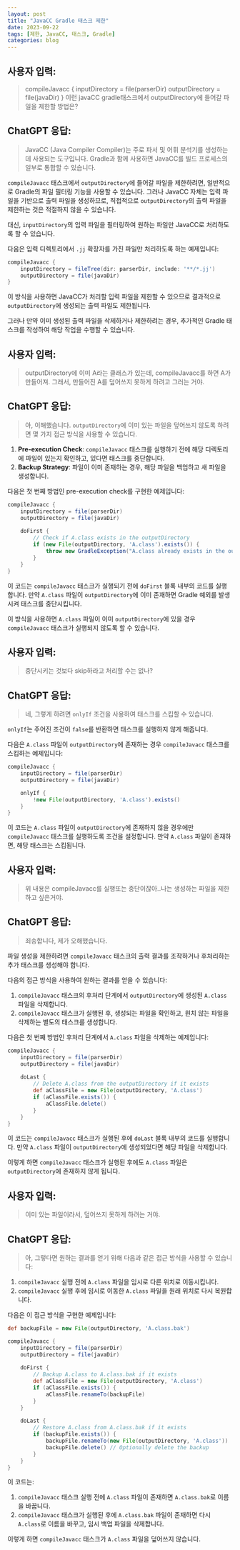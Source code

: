 ```yaml
---
layout: post
title: "JavaCC Gradle 태스크 제한"
date: 2023-09-22
tags: [제한, JavaCC, 태스크, Gradle]
categories: blog
---
```


## 사용자 입력:
> compileJavacc {
    inputDirectory = file(parserDir)
    outputDirectory = file(javaDir) } 이런 javaCC gradle태스크에서 outputDirectory에 들어갈 파일을 제한할 방법은?

## ChatGPT 응답:
> JavaCC (Java Compiler Compiler)는 주로 파서 및 어휘 분석기를 생성하는 데 사용되는 도구입니다. Gradle과 함께 사용하면 JavaCC를 빌드 프로세스의 일부로 통합할 수 있습니다.

`compileJavacc` 태스크에서 `outputDirectory`에 들어갈 파일을 제한하려면, 일반적으로 Gradle의 파일 필터링 기능을 사용할 수 있습니다. 그러나 JavaCC 자체는 입력 파일을 기반으로 출력 파일을 생성하므로, 직접적으로 `outputDirectory`의 출력 파일을 제한하는 것은 적절하지 않을 수 있습니다.

대신, `inputDirectory`의 입력 파일을 필터링하여 원하는 파일만 JavaCC로 처리하도록 할 수 있습니다.

다음은 입력 디렉토리에서 `.jj` 확장자를 가진 파일만 처리하도록 하는 예제입니다:

```groovy
compileJavacc {
    inputDirectory = fileTree(dir: parserDir, include: '**/*.jj')
    outputDirectory = file(javaDir)
}
```

이 방식을 사용하면 JavaCC가 처리할 입력 파일을 제한할 수 있으므로 결과적으로 `outputDirectory`에 생성되는 출력 파일도 제한됩니다.

그러나 만약 이미 생성된 출력 파일을 삭제하거나 제한하려는 경우, 추가적인 Gradle 태스크를 작성하여 해당 작업을 수행할 수 있습니다.

## 사용자 입력:
> outputDirectory에 이미 A라는 클래스가 있는데, compileJavacc를 하면 A가 만들어져. 그래서, 만들어진 A를 덮어쓰지 못하게 하려고 그러는 거야.

## ChatGPT 응답:
> 아, 이해했습니다. `outputDirectory`에 이미 있는 파일을 덮어쓰지 않도록 하려면 몇 가지 접근 방식을 사용할 수 있습니다.

1. **Pre-execution Check**: `compileJavacc` 태스크를 실행하기 전에 해당 디렉토리에 파일이 있는지 확인하고, 있다면 태스크를 중단합니다.
2. **Backup Strategy**: 파일이 이미 존재하는 경우, 해당 파일을 백업하고 새 파일을 생성합니다.

다음은 첫 번째 방법인 pre-execution check를 구현한 예제입니다:

```groovy
compileJavacc {
    inputDirectory = file(parserDir)
    outputDirectory = file(javaDir)
    
    doFirst {
        // Check if A.class exists in the outputDirectory
        if (new File(outputDirectory, 'A.class').exists()) {
            throw new GradleException("A.class already exists in the output directory. Aborting task.")
        }
    }
}
```

이 코드는 `compileJavacc` 태스크가 실행되기 전에 `doFirst` 블록 내부의 코드를 실행합니다. 만약 `A.class` 파일이 `outputDirectory`에 이미 존재하면 Gradle 예외를 발생시켜 태스크를 중단시킵니다.

이 방식을 사용하면 `A.class` 파일이 이미 `outputDirectory`에 있을 경우 `compileJavacc` 태스크가 실행되지 않도록 할 수 있습니다.

## 사용자 입력:
> 중단시키는 것보다 skip하라고 처리할 수는 없나?

## ChatGPT 응답:
> 네, 그렇게 하려면 `onlyIf` 조건을 사용하여 태스크를 스킵할 수 있습니다. 

`onlyIf`는 주어진 조건이 `false`를 반환하면 태스크를 실행하지 않게 해줍니다.

다음은 `A.class` 파일이 `outputDirectory`에 존재하는 경우 `compileJavacc` 태스크를 스킵하는 예제입니다:

```groovy
compileJavacc {
    inputDirectory = file(parserDir)
    outputDirectory = file(javaDir)

    onlyIf {
        !new File(outputDirectory, 'A.class').exists()
    }
}
```

이 코드는 `A.class` 파일이 `outputDirectory`에 존재하지 않을 경우에만 `compileJavacc` 태스크를 실행하도록 조건을 설정합니다. 만약 `A.class` 파일이 존재하면, 해당 태스크는 스킵됩니다.

## 사용자 입력:
> 위 내용은 compileJavacc를 실행또는 중단이잖아..나는 생성하는 파일을 제한하고 싶은거야.

## ChatGPT 응답:
> 죄송합니다, 제가 오해했습니다.

파일 생성을 제한하려면 `compileJavacc` 태스크의 출력 결과를 조작하거나 후처리하는 추가 태스크를 생성해야 합니다.

다음의 접근 방식을 사용하여 원하는 결과를 얻을 수 있습니다:

1. `compileJavacc` 태스크의 후처리 단계에서 `outputDirectory`에 생성된 `A.class` 파일을 삭제합니다.
2. `compileJavacc` 태스크가 실행된 후, 생성되는 파일을 확인하고, 원치 않는 파일을 삭제하는 별도의 태스크를 생성합니다.

다음은 첫 번째 방법인 후처리 단계에서 `A.class` 파일을 삭제하는 예제입니다:

```groovy
compileJavacc {
    inputDirectory = file(parserDir)
    outputDirectory = file(javaDir)
    
    doLast {
        // Delete A.class from the outputDirectory if it exists
        def aClassFile = new File(outputDirectory, 'A.class')
        if (aClassFile.exists()) {
            aClassFile.delete()
        }
    }
}
```

이 코드는 `compileJavacc` 태스크가 실행된 후에 `doLast` 블록 내부의 코드를 실행합니다. 만약 `A.class` 파일이 `outputDirectory`에 생성되었다면 해당 파일을 삭제합니다. 

이렇게 하면 `compileJavacc` 태스크가 실행된 후에도 `A.class` 파일은 `outputDirectory`에 존재하지 않게 됩니다.

## 사용자 입력:
> 이미 있는 파일이라서, 덮어쓰지 못하게 하려는 거야.

## ChatGPT 응답:
> 아, 그렇다면 원하는 결과를 얻기 위해 다음과 같은 접근 방식을 사용할 수 있습니다:

1. `compileJavacc` 실행 전에 `A.class` 파일을 임시로 다른 위치로 이동시킵니다.
2. `compileJavacc` 실행 후에 임시로 이동한 `A.class` 파일을 원래 위치로 다시 복원합니다.

다음은 이 접근 방식을 구현한 예제입니다:

```groovy
def backupFile = new File(outputDirectory, 'A.class.bak')

compileJavacc {
    inputDirectory = file(parserDir)
    outputDirectory = file(javaDir)
    
    doFirst {
        // Backup A.class to A.class.bak if it exists
        def aClassFile = new File(outputDirectory, 'A.class')
        if (aClassFile.exists()) {
            aClassFile.renameTo(backupFile)
        }
    }
    
    doLast {
        // Restore A.class from A.class.bak if it exists
        if (backupFile.exists()) {
            backupFile.renameTo(new File(outputDirectory, 'A.class'))
            backupFile.delete() // Optionally delete the backup
        }
    }
}
```

이 코드는:

1. `compileJavacc` 태스크 실행 전에 `A.class` 파일이 존재하면 `A.class.bak`로 이름을 바꿉니다.
2. `compileJavacc` 태스크가 실행된 후에 `A.class.bak` 파일이 존재하면 다시 `A.class`로 이름을 바꾸고, 임시 백업 파일을 삭제합니다.

이렇게 하면 `compileJavacc` 태스크가 `A.class` 파일을 덮어쓰지 않습니다.

